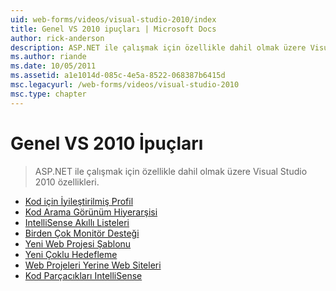 ```yaml
---
uid: web-forms/videos/visual-studio-2010/index
title: Genel VS 2010 ipuçları | Microsoft Docs
author: rick-anderson
description: ASP.NET ile çalışmak için özellikle dahil olmak üzere Visual Studio 2010 özellikleri.
ms.author: riande
ms.date: 10/05/2011
ms.assetid: a1e1014d-085c-4e5a-8522-068387b6415d
msc.legacyurl: /web-forms/videos/visual-studio-2010
msc.type: chapter
---
```

<a name="general-vs-2010-tips"></a>Genel VS 2010 İpuçları
====================
> ASP.NET ile çalışmak için özellikle dahil olmak üzere Visual Studio 2010 özellikleri.


- [Kod için İyileştirilmiş Profil](visual-studio-2010-quick-hit-code-optimized-profile.md)
- [Kod Arama Görünüm Hiyerarşisi](visual-studio-2010-quick-hit-code-search-view-hierarchy.md)
- [IntelliSense Akıllı Listeleri](visual-studio-2010-quick-hit-intellisense-smart-lists.md)
- [Birden Çok Monitör Desteği](visual-studio-2010-quick-hit-multi-monitor-support.md)
- [Yeni Web Projesi Şablonu](visual-studio-2010-quick-hit-new-web-project-template.md)
- [Yeni Çoklu Hedefleme](visual-studio-2010-quick-hit-new-multi-targeting.md)
- [Web Projeleri Yerine Web Siteleri](visual-studio-2010-quick-hit-websites-instead-of-web-projects.md)
- [Kod Parçacıkları IntelliSense](visual-studio-2010-quick-hit-snippets-intellisense.md)
